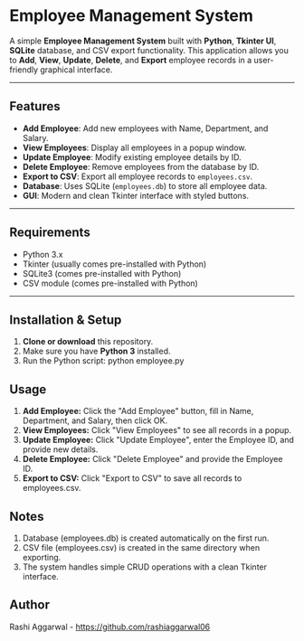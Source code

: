 # Employee Management System

A simple **Employee Management System** built with **Python**, **Tkinter UI**, **SQLite** database, and CSV export functionality. This application allows you to **Add**, **View**, **Update**, **Delete**, and **Export** employee records in a user-friendly graphical interface.

---

## Features

- **Add Employee**: Add new employees with Name, Department, and Salary.
- **View Employees**: Display all employees in a popup window.
- **Update Employee**: Modify existing employee details by ID.
- **Delete Employee**: Remove employees from the database by ID.
- **Export to CSV**: Export all employee records to `employees.csv`.
- **Database**: Uses SQLite (`employees.db`) to store all employee data.
- **GUI**: Modern and clean Tkinter interface with styled buttons.

---

## Requirements

- Python 3.x
- Tkinter (usually comes pre-installed with Python)
- SQLite3 (comes pre-installed with Python)
- CSV module (comes pre-installed with Python)

---

## Installation & Setup

1. **Clone or download** this repository.
2. Make sure you have **Python 3** installed.
3. Run the Python script: python employee.py

## Usage

1. **Add Employee:** Click the "Add Employee" button, fill in Name, Department, and Salary, then click OK.
2. **View Employees:** Click "View Employees" to see all records in a popup.
3. **Update Employee:** Click "Update Employee", enter the Employee ID, and provide new details.
4. **Delete Employee:** Click "Delete Employee" and provide the Employee ID.
5. **Export to CSV:** Click "Export to CSV" to save all records to employees.csv.

## Notes

1. Database (employees.db) is created automatically on the first run.
2. CSV file (employees.csv) is created in the same directory when exporting.
3. The system handles simple CRUD operations with a clean Tkinter interface.

## Author 
Rashi Aggarwal - https://github.com/rashiaggarwal06
